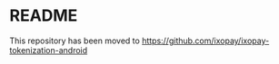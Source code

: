 
# README

This repository has been moved to https://github.com/ixopay/ixopay-tokenization-android

